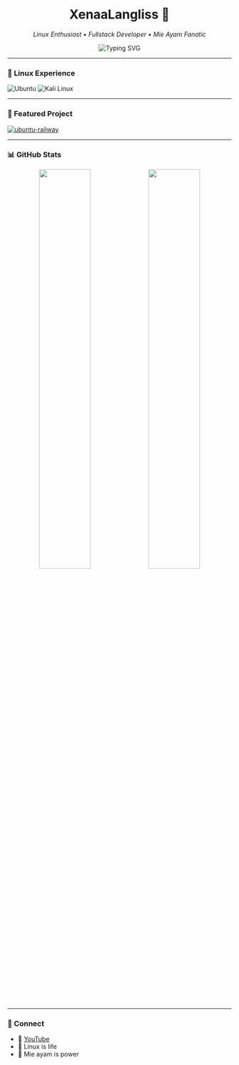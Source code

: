 <h1 align="center">XenaaLangliss 🍜</h1>
<p align="center"><i>Linux Enthusiast • Fullstack Developer • Mie Ayam Fanatic</i></p>

<p align="center">
  <img src="https://readme-typing-svg.demolab.com?font=Fira+Code&pause=1000&color=DD4814&center=true&vCenter=true&width=435&lines=Linux+is+Life;Mie+Ayam+is+Fuel;Termux+%7C+Docker+%7C+Railway+%7C+Bash" alt="Typing SVG" />
</p>

---

### 🐧 Linux Experience
![Ubuntu](https://img.shields.io/badge/Ubuntu-DD4814?style=flat&logo=ubuntu&logoColor=white)
![Kali Linux](https://img.shields.io/badge/Kali_Linux-00549C?style=flat&logo=kalilinux&logoColor=white)

---

### 🚀 Featured Project

[![ubuntu-railway](https://github-readme-stats.vercel.app/api/pin/?username=XenaaLangliss&repo=ubuntu-railway&theme=radical)](https://github.com/XenaaLangliss/ubuntu-railway)

---

### 📊 GitHub Stats

<p align="center">
  <img src="https://github-readme-stats.vercel.app/api?username=XenaaLangliss&show_icons=true&theme=radical&hide_border=true" width="48%"/>
  <img src="https://github-readme-streak-stats.herokuapp.com/?user=XenaaLangliss&theme=radical&hide_border=true" width="48%"/>
</p>

---

### 🔗 Connect
- 🎥 [YouTube](https://youtube.com/@XenaaLangliss)
- 💬 Linux is life
- 🍜 Mie ayam is power

